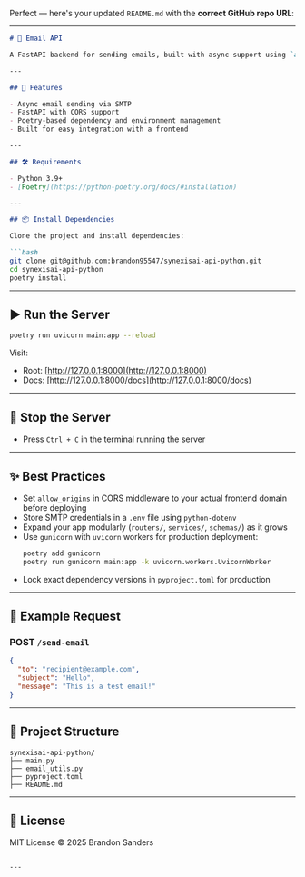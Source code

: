 Perfect — here's your updated `README.md` with the **correct GitHub repo URL**:

---

```markdown
# 📧 Email API

A FastAPI backend for sending emails, built with async support using `aiosmtplib`. Managed with Poetry.

---

## 🚀 Features

- Async email sending via SMTP
- FastAPI with CORS support
- Poetry-based dependency and environment management
- Built for easy integration with a frontend

---

## 🛠 Requirements

- Python 3.9+
- [Poetry](https://python-poetry.org/docs/#installation)

---

## 📦 Install Dependencies

Clone the project and install dependencies:

```bash
git clone git@github.com:brandon95547/synexisai-api-python.git
cd synexisai-api-python
poetry install
```

---

## ▶️ Run the Server

```bash
poetry run uvicorn main:app --reload
```

Visit:
- Root: [http://127.0.0.1:8000](http://127.0.0.1:8000)
- Docs: [http://127.0.0.1:8000/docs](http://127.0.0.1:8000/docs)

---

## 🛑 Stop the Server

- Press `Ctrl + C` in the terminal running the server

---

## ✨ Best Practices

- Set `allow_origins` in CORS middleware to your actual frontend domain before deploying
- Store SMTP credentials in a `.env` file using `python-dotenv`
- Expand your app modularly (`routers/`, `services/`, `schemas/`) as it grows
- Use `gunicorn` with `uvicorn` workers for production deployment:
  ```bash
  poetry add gunicorn
  poetry run gunicorn main:app -k uvicorn.workers.UvicornWorker
  ```
- Lock exact dependency versions in `pyproject.toml` for production

---

## 🧪 Example Request

### POST `/send-email`

```json
{
  "to": "recipient@example.com",
  "subject": "Hello",
  "message": "This is a test email!"
}
```

---

## 📁 Project Structure

```
synexisai-api-python/
├── main.py
├── email_utils.py
├── pyproject.toml
├── README.md
```

---

## 📄 License

MIT License © 2025 Brandon Sanders
```

---